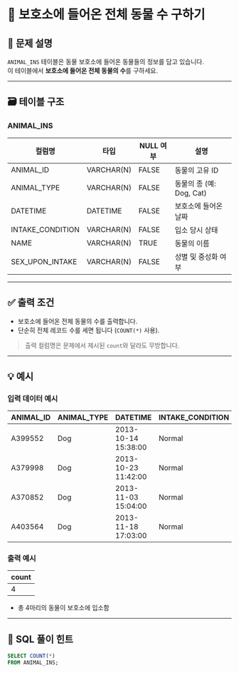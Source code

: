 # 🐾 보호소에 들어온 전체 동물 수 구하기

## 📌 문제 설명

`ANIMAL_INS` 테이블은 동물 보호소에 들어온 동물들의 정보를 담고 있습니다.  
이 테이블에서 **보호소에 들어온 전체 동물의 수**를 구하세요.

---

## 🗃️ 테이블 구조

### ANIMAL_INS

| 컬럼명            | 타입       | NULL 여부 | 설명                    |
|------------------|------------|-----------|-------------------------|
| ANIMAL_ID        | VARCHAR(N) | FALSE     | 동물의 고유 ID          |
| ANIMAL_TYPE      | VARCHAR(N) | FALSE     | 동물의 종 (예: Dog, Cat) |
| DATETIME         | DATETIME   | FALSE     | 보호소에 들어온 날짜     |
| INTAKE_CONDITION | VARCHAR(N) | FALSE     | 입소 당시 상태           |
| NAME             | VARCHAR(N) | TRUE      | 동물의 이름             |
| SEX_UPON_INTAKE  | VARCHAR(N) | FALSE     | 성별 및 중성화 여부     |

---

## ✅ 출력 조건

- 보호소에 들어온 전체 동물의 수를 출력합니다.
- 단순히 전체 레코드 수를 세면 됩니다 (`COUNT(*)` 사용).

> 출력 컬럼명은 문제에서 제시된 `count`와 달라도 무방합니다.

---

## 💡 예시

### 입력 데이터 예시

| ANIMAL_ID | ANIMAL_TYPE | DATETIME            | INTAKE_CONDITION | NAME     | SEX_UPON_INTAKE  |
|-----------|--------------|---------------------|------------------|----------|------------------|
| A399552   | Dog          | 2013-10-14 15:38:00 | Normal           | Jack     | Neutered Male    |
| A379998   | Dog          | 2013-10-23 11:42:00 | Normal           | Disciple | Intact Male      |
| A370852   | Dog          | 2013-11-03 15:04:00 | Normal           | Katie    | Spayed Female    |
| A403564   | Dog          | 2013-11-18 17:03:00 | Normal           | Anna     | Spayed Female    |

### 출력 예시

| count |
|-------|
| 4     |

- 총 4마리의 동물이 보호소에 입소함

---

## 🧠 SQL 풀이 힌트

```sql
SELECT COUNT(*)
FROM ANIMAL_INS;
